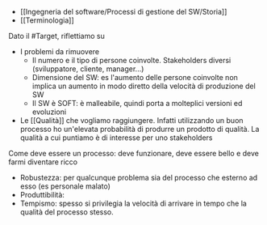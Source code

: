 - [[Ingegneria del software/Processi di gestione del SW/Storia]]
- [[Terminologia]]

Dato il #Target, riflettiamo su
- I problemi da rimuovere
	- Il numero e il tipo di persone coinvolte. Stakeholders diversi (sviluppatore, cliente, manager...)
	- Dimensione del SW: es l'aumento delle persone coinvolte non implica un aumento in modo diretto della velocità di produzione del SW
	- Il SW è SOFT: è malleabile, quindi porta a molteplici versioni ed evoluzioni
- Le [[Qualità]] che vogliamo raggiungere. Infatti utilizzando un buon processo ho un'elevata probabilità di produrre un prodotto di qualità. La qualità a cui puntiamo è di interesse per uno stakeholders

Come deve essere un processo: deve funzionare, deve essere bello e deve farmi diventare ricco
- Robustezza: per qualcunque problema sia del processo che esterno ad esso (es personale malato)
- Produttibilità: 
- Tempismo: spesso si privilegia la velocità di arrivare in tempo che la qualità del processo stesso.